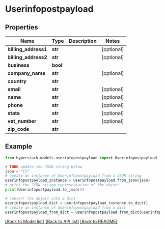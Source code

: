 # Userinfopostpayload


## Properties

Name | Type | Description | Notes
------------ | ------------- | ------------- | -------------
**billing_address1** | **str** |  | [optional] 
**billing_address2** | **str** |  | [optional] 
**business** | **bool** |  | 
**company_name** | **str** |  | [optional] 
**country** | **str** |  | 
**email** | **str** |  | [optional] 
**name** | **str** |  | [optional] 
**phone** | **str** |  | [optional] 
**state** | **str** |  | [optional] 
**vat_number** | **str** |  | [optional] 
**zip_code** | **str** |  | 

## Example

```python
from hyperstack.models.userinfopostpayload import Userinfopostpayload

# TODO update the JSON string below
json = "{}"
# create an instance of Userinfopostpayload from a JSON string
userinfopostpayload_instance = Userinfopostpayload.from_json(json)
# print the JSON string representation of the object
print(Userinfopostpayload.to_json())

# convert the object into a dict
userinfopostpayload_dict = userinfopostpayload_instance.to_dict()
# create an instance of Userinfopostpayload from a dict
userinfopostpayload_from_dict = Userinfopostpayload.from_dict(userinfopostpayload_dict)
```
[[Back to Model list]](../README.md#documentation-for-models) [[Back to API list]](../README.md#documentation-for-api-endpoints) [[Back to README]](../README.md)


